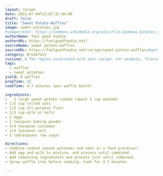 ```yaml
---
layout: recipe
date: 2021-07-04T13:07:32-04:00
draft: false
title: "Sweet Potato Waffles" 
image: sweet-potatoes.jpg
#imagecredit: https://commons.wikimedia.org/wiki/File:Ipomoea_batatas_006.JPG
authorName: feel good foodie
authorURL: https://feelgoodfoodie.net/
sourceName: sweet potato waffles
sourceURL: https://feelgoodfoodie.net/recipe/sweet-potato-waffles/#wprm-recipe-container-5621
category: Breakfast
cuisine: # The region associated with your recipe. For example, "French", Mediterranean", or "American".
tags: 
  - waffles
  - sweet potatoes
yield: 8 waffles
prepTime: 15
cookTime: 4-7 minutes (per waffle batch)

ingredients:
-   1 large sweet potato cooked (about ¾ cup mashed)
- 1/2 cup rolled oats
- 1/2 cup all-purpose flour
- 1/2 cup milk or kefir
- 2 eggs
- 1 teaspoon baking powder
- 3/4 teaspoon cinnamon
- 1/4 teaspoon salt
- 2 tablespoons raw sugar

directions:
- Combine cooked sweeat potatoes and oats in a food processor.
- Add egg and milk to mixture, and process until combined.
- Add remaining ingredients and process just until combined.
- Spray waffle iron before cooking. Cook for 4-7 minutes.

---
```

